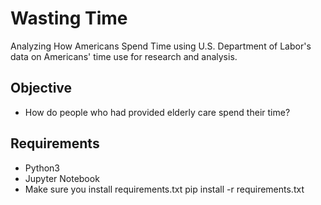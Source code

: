 # Wasting Time

Analyzing How Americans Spend Time using U.S. Department of Labor's data on Americans' time use for research and analysis.

## Objective
* How do people who had provided elderly care spend their time?

## Requirements
* Python3
* Jupyter Notebook
* Make sure you install requirements.txt
  pip install -r requirements.txt
